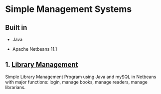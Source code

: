# Simple Management Systems


## Built in

* Java

* Apache Netbeans 11.1


## 1. [Library Management](./LibraryManagement)

Simple Library Management Program using Java and mySQL in Netbeans with major functions: login, manage books, manage readers, manage librarians.
